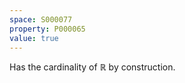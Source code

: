 ```yaml
---
space: S000077
property: P000065
value: true
---
```


Has the cardinality of $\mathbb R$ by construction.
